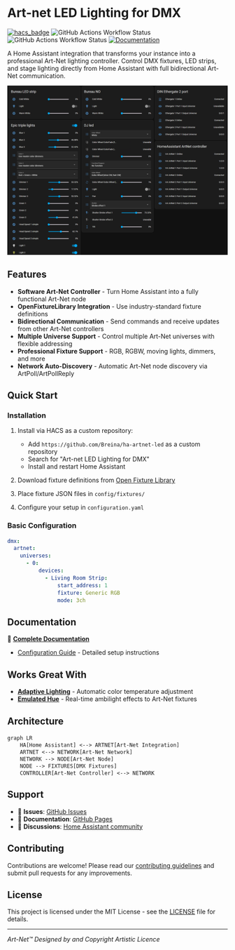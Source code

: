 # Art-net LED Lighting for DMX

[![hacs_badge](https://img.shields.io/badge/HACS-Custom-41BDF5.svg)](https://github.com/hacs/integration)
![GitHub Actions Workflow Status](https://img.shields.io/github/actions/workflow/status/Breina/ha-artnet-led/validate.yaml)
![GitHub Actions Workflow Status](https://img.shields.io/github/actions/workflow/status/Breina/ha-artnet-led/hassfest.yaml)
[![Documentation](https://img.shields.io/badge/docs-github%20pages-blue)](https://breina.github.io/ha-artnet-led/)

A Home Assistant integration that transforms your instance into a professional Art-Net lighting controller. Control DMX fixtures, LED strips, and stage lighting directly from Home Assistant with full bidirectional Art-Net communication.

![Integration Entities](docs/Entities.png)

## Features

- **Software Art-Net Controller** - Turn Home Assistant into a fully functional Art-Net node
- **OpenFixtureLibrary Integration** - Use industry-standard fixture definitions
- **Bidirectional Communication** - Send commands and receive updates from other Art-Net controllers
- **Multiple Universe Support** - Control multiple Art-Net universes with flexible addressing
- **Professional Fixture Support** - RGB, RGBW, moving lights, dimmers, and more
- **Network Auto-Discovery** - Automatic Art-Net node discovery via ArtPoll/ArtPollReply

## Quick Start

### Installation

1. Install via HACS as a custom repository:
   - Add `https://github.com/Breina/ha-artnet-led` as a custom repository
   - Search for "Art-net LED Lighting for DMX"
   - Install and restart Home Assistant

2. Download fixture definitions from [Open Fixture Library](https://open-fixture-library.org/)
3. Place fixture JSON files in `config/fixtures/`
4. Configure your setup in `configuration.yaml`

### Basic Configuration

```yaml
dmx:
  artnet:
    universes:
      - 0:
          devices:
            - Living Room Strip:
                start_address: 1
                fixture: Generic RGB
                mode: 3ch
```

## Documentation

📖 **[Complete Documentation](https://breina.github.io/ha-artnet-led/)**

- [Configuration Guide](https://breina.github.io/ha-artnet-led/config/) - Detailed setup instructions

## Works Great With

- **[Adaptive Lighting](https://github.com/basnijholt/adaptive-lighting)** - Automatic color temperature adjustment
- **[Emulated Hue](https://github.com/hass-emulated-hue/core)** - Real-time ambilight effects to Art-Net fixtures

## Architecture

```mermaid
graph LR
    HA[Home Assistant] <--> ARTNET[Art-Net Integration]
    ARTNET <--> NETWORK[Art-Net Network]
    NETWORK --> NODE[Art-Net Node]
    NODE --> FIXTURES[DMX Fixtures]
    CONTROLLER[Art-Net Controller] <--> NETWORK
```

## Support

- 🐛 **Issues**: [GitHub Issues](https://github.com/Breina/ha-artnet-led/issues)
- 📖 **Documentation**: [GitHub Pages](https://breina.github.io/ha-artnet-led/)
- 💬 **Discussions**: [Home Assistant community](https://community.home-assistant.io/t/dmx-lighting/2248)

## Contributing

Contributions are welcome! Please read our [contributing guidelines](CONTRIBUTING.md) and submit pull requests for any improvements.

## License

This project is licensed under the MIT License - see the [LICENSE](LICENSE) file for details.

---

*Art-Net™ Designed by and Copyright Artistic Licence*